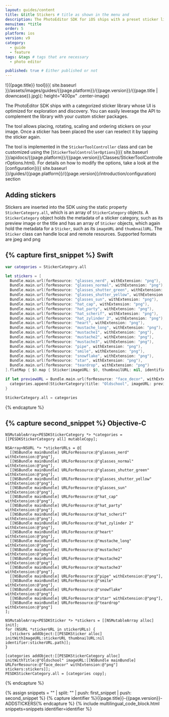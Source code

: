 ```yaml
---
layout: guides/content
title: &title Stickers # title as shown in the menu and
description: The PhotoEditor SDK for iOS ships with a preset sticker library containing emoticons and shapes. Learn how to add custom sticker packages to the library.
menuitem: *title
order: 5
platform: ios
version: v9
category:
  - guide
  - feature
tags: &tags # tags that are necessary
  - photo editor

published: true # Either published or not
---
```


![{{page.title}} tool]({{ site.baseurl }}/assets/images/guides/{{page.platform}}/{{page.version}}/{{page.title | downcase}}.jpg){: height="400px" .center-image}


The PhotoEditor SDK ships with a categorized sticker library whose UI is optimized for exploration and discovery. You can easily leverage the API to complement the library with your custom sticker packages.

The tool allows placing, rotating, scaling and ordering stickers on your image. Once a sticker has been placed the user can reselect it by tapping the sticker again.

The tool is implemented in the `StickerToolController` class and can be customized using the [`StickerToolControllerOptions`]({{ site.baseurl }}/apidocs/{{page.platform}}/{{page.version}}/Classes/StickerToolControllerOptions.html). For details on how to modify the options, take a look at the [configuration]({{ site.baseurl }}/guides/{{page.platform}}/{{page.version}}/introduction/configuration) section

## Adding stickers

Stickers are inserted into the SDK using the static property `StickerCategory.all`, which is an array of `StickerCategory` objects.
A `StickerCategory` object holds the metadata of a sticker category, such as its preview image or the title and has an array of `Sticker` objects,
which again hold the metadata for a `Sticker`, such as its `imageURL` and `thumbnailURL`. The `Sticker` class can handle local and remote resources.
Supported formats are jpeg and png

{% capture first_snippet %}
Swift
---
```swift
var categories = StickerCategory.all

let stickers = [
  Bundle.main.url(forResource: "glasses_nerd", withExtension: "png"),
  Bundle.main.url(forResource: "glasses_normal", withExtension: "png"),
  Bundle.main.url(forResource: "glasses_shutter_green", withExtension: "png"),
  Bundle.main.url(forResource: "glasses_shutter_yellow", withExtension: "png"),
  Bundle.main.url(forResource: "glasses_sun", withExtension: "png"),
  Bundle.main.url(forResource: "hat_cap", withExtension: "png"),
  Bundle.main.url(forResource: "hat_party", withExtension: "png"),
  Bundle.main.url(forResource: "hat_scherif", withExtension: "png"),
  Bundle.main.url(forResource: "hat_zylinder 2", withExtension: "png"),
  Bundle.main.url(forResource: "heart", withExtension: "png"),
  Bundle.main.url(forResource: "mustache_long", withExtension: "png"),
  Bundle.main.url(forResource: "mustache1", withExtension: "png"),
  Bundle.main.url(forResource: "mustache2", withExtension: "png"),
  Bundle.main.url(forResource: "mustache3", withExtension: "png"),
  Bundle.main.url(forResource: "pipe", withExtension: "png"),
  Bundle.main.url(forResource: "smile", withExtension: "png"),
  Bundle.main.url(forResource: "snowflake", withExtension: "png"),
  Bundle.main.url(forResource: "star", withExtension: "png"),
  Bundle.main.url(forResource: "teardrop", withExtension: "png")
].flatMap { $0.map { Sticker(imageURL: $0, thumbnailURL: nil, identifier: $0.path) } }

if let previewURL = Bundle.main.url(forResource: "face_decor", withExtension: "png") {
  categories.append(StickerCategory(title: "Oldschool", imageURL: previewURL, stickers: stickers))
}

StickerCategory.all = categories
```
{% endcapture %}

{% capture second_snippet %}
Objective-C
---
```objc
NSMutableArray<PESDKStickerCategory *> *categories = [[PESDKStickerCategory all] mutableCopy];

NSArray<NSURL *> *stickerURLs = @[
  [[NSBundle mainBundle] URLForResource:@"glasses_nerd" withExtension:@"png"],
  [[NSBundle mainBundle] URLForResource:@"glasses_normal" withExtension:@"png"],
  [[NSBundle mainBundle] URLForResource:@"glasses_shutter_green" withExtension:@"png"],
  [[NSBundle mainBundle] URLForResource:@"glasses_shutter_yellow" withExtension:@"png"],
  [[NSBundle mainBundle] URLForResource:@"glasses_sun" withExtension:@"png"],
  [[NSBundle mainBundle] URLForResource:@"hat_cap" withExtension:@"png"],
  [[NSBundle mainBundle] URLForResource:@"hat_party" withExtension:@"png"],
  [[NSBundle mainBundle] URLForResource:@"hat_scherif" withExtension:@"png"],
  [[NSBundle mainBundle] URLForResource:@"hat_zylinder 2" withExtension:@"png"],
  [[NSBundle mainBundle] URLForResource:@"heart" withExtension:@"png"],
  [[NSBundle mainBundle] URLForResource:@"mustache_long" withExtension:@"png"],
  [[NSBundle mainBundle] URLForResource:@"mustache1" withExtension:@"png"],
  [[NSBundle mainBundle] URLForResource:@"mustache2" withExtension:@"png"],
  [[NSBundle mainBundle] URLForResource:@"mustache3" withExtension:@"png"],
  [[NSBundle mainBundle] URLForResource:@"pipe" withExtension:@"png"],
  [[NSBundle mainBundle] URLForResource:@"smile" withExtension:@"png"],
  [[NSBundle mainBundle] URLForResource:@"snowflake" withExtension:@"png"],
  [[NSBundle mainBundle] URLForResource:@"star" withExtension:@"png"],
  [[NSBundle mainBundle] URLForResource:@"teardrop" withExtension:@"png"]
];

NSMutableArray<PESDKSticker *> *stickers = [[NSMutableArray alloc] init];
for (NSURL *stickerURL in stickerURLs) {
  [stickers addObject:[[PESDKSticker alloc] initWithImageURL:stickerURL thumbnailURL:nil identifier:stickerURL.path]];
}

[categories addObject:[[PESDKStickerCategory alloc] initWithTitle:@"Oldschool" imageURL:[[NSBundle mainBundle] URLForResource:@"face_decor" withExtension:@"png"] stickers:stickers]];
PESDKStickerCategory.all = [categories copy];
```
{% endcapture %}

{% assign snippets = "" | split: "" | push: first_snippet | push: second_snippet %}
{% capture identifier %}{{page.title}}-{{page.version}}-ADDSTICKERS{% endcapture %}
{% include multilingual_code_block.html snippets=snippets identifier=identifier %}
